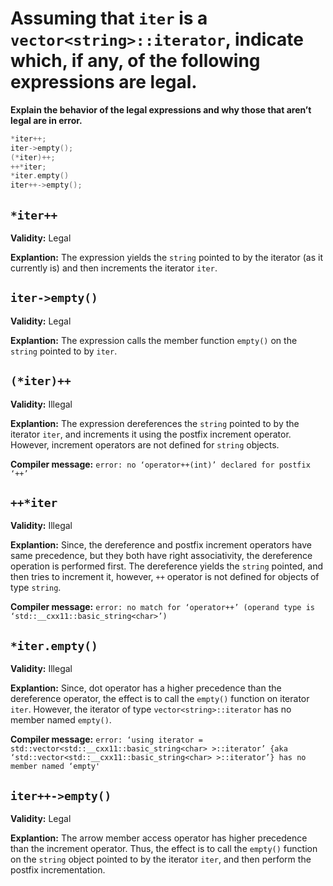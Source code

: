 # Assuming that `iter` is a `vector<string>::iterator`, indicate which, if any, of the following expressions are legal.

**Explain the behavior of the legal expressions and why those that aren’t legal are in error.**

```cpp
*iter++;
iter->empty();
(*iter)++;
++*iter;
*iter.empty()
iter++->empty();
```

## `*iter++`

**Validity:** Legal

**Explantion:** The expression yields the `string` pointed to by the iterator (as it currently is) and then increments the iterator `iter`.

## `iter->empty()`

**Validity:** Legal

**Explantion:** The expression calls the member function `empty()` on the `string` pointed to by `iter`.

## `(*iter)++`

**Validity:** Illegal

**Explantion:** The expression dereferences the `string` pointed to by the iterator `iter`, and increments it using the postfix increment operator. However, increment operators are not defined for `string` objects.

**Compiler message:** `error: no ‘operator++(int)’ declared for postfix ‘++’`

## `++*iter`

**Validity:** Illegal

**Explantion:** Since, the dereference and postfix increment operators have same precedence, but they both have right associativity, the dereference operation is performed first. The dereference yields the `string` pointed, and then tries to increment it, however, `++` operator is not defined for objects of type `string`.

**Compiler message:** `error: no match for ‘operator++’ (operand type is ‘std::__cxx11::basic_string<char>’)`

## `*iter.empty()`

**Validity:** Illegal

**Explantion:** Since, dot operator has a higher precedence than the dereference operator, the effect is to call the `empty()` function on iterator `iter`. However, the iterator of type `vector<string>::iterator` has no member named `empty()`.

**Compiler message:** `error: ‘using iterator = std::vector<std::__cxx11::basic_string<char> >::iterator’ {aka ‘std::vector<std::__cxx11::basic_string<char> >::iterator’} has no member named ‘empty'`

## `iter++->empty()`

**Validity:** Legal

**Explantion:** The arrow member access operator has higher precedence than the increment operator. Thus, the effect is to call the `empty()` function on the `string` object pointed to by the iterator `iter`, and then perform the postfix incrementation.